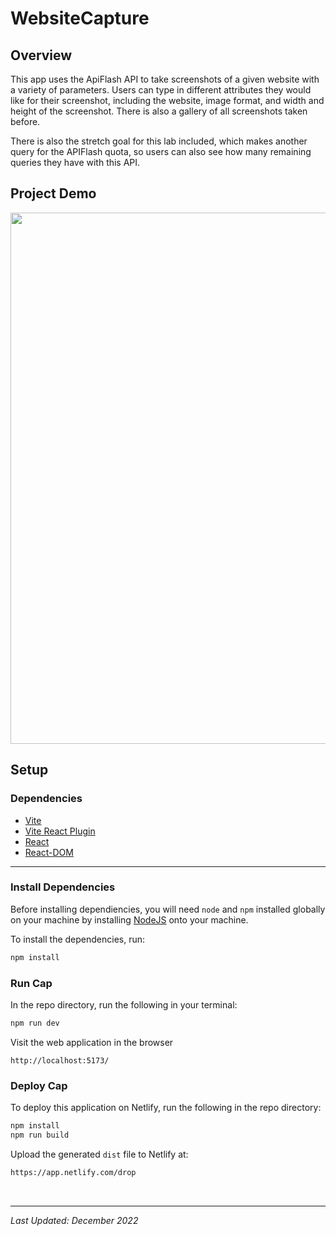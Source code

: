# WebsiteCapture

## Overview

This app uses the ApiFlash API to take screenshots of a given website with a variety of parameters. Users can type in different attributes they would like for their screenshot, including the website, image format, and width and height of the screenshot. There is also a gallery of all screenshots taken before.

There is also the stretch goal for this lab included, which makes another query for the APIFlash quota, so users can also see how many remaining queries they have with this API.

## Project Demo

<img src="https://github.com/hzeng33/Cap/blob/main/walkthrough.gif" width="850px">

## Setup

### Dependencies

* [Vite](https://www.npmjs.com/package/vite)
* [Vite React Plugin](https://www.npmjs.com/package/@vitejs/plugin-react)
* [React](https://www.npmjs.com/package/react)
* [React-DOM](https://www.npmjs.com/package/react-dom)

---

### Install Dependencies

Before installing dependiencies, you will need `node` and `npm` installed globally on your machine by installing  [NodeJS](https://nodejs.org/en/download/) onto your machine.

To install the dependencies, run:

```sh
npm install
```

### Run Cap

In the repo directory, run the following in your terminal:

```sh
npm run dev

```

Visit the web application in the browser

```console
http://localhost:5173/
```

### Deploy Cap

To deploy this application on Netlify, run the following in the repo directory:

```sh
npm install
npm run build

```

Upload the generated `dist` file to Netlify at:

```html
https://app.netlify.com/drop
```

<br/>

---

*Last Updated: December 2022*
